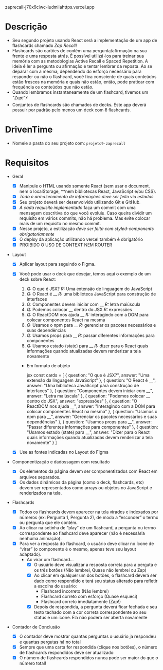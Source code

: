 zaprecall-j70x9clwc-ludmilahttps.vercel.app

# Descrição

- Seu segundo projeto usando React será a implementação de um app de flashcards chamado *Zap Recall*!
- Flashcards são cartões de contém uma pergunta/afirmação na sua frente e uma resposta atrás. É possível utilizá-los para treinar sua memória com as metodologias Active Recall e Spaced Repetition. A ideia é ler a pergunta ou afirmação e tentar lembrar da reposta. Ao se deparar com a mesma, dependendo do esforço necessário para responder ou não o flashcard, você fica consciente de quais conteúdos estão frescos na memória e quais não estão, então, pode praticar com frequência os conteúdos que não estão.
- Quando lembramos instantaneamente de um flashcard, tivemos um *"Zap!"*⚡
- Conjuntos de flashcards são chamados de decks. Este app deverá possuir por padrão pelo menos um deck com 8 flashcards.

# DrivenTime

- Nomeie a pasta do seu projeto com: `projeto9-zaprecall`

# Requisitos

- Geral
    - [x]  Manipule o HTML usando somente React (sem usar o document, nem o localStorage, **nem bibliotecas React, JavaScript e/ou CSS).
    - [x]  *Todo o armazenamento de informações deve ser feito via estados*
    - [x]  Seu projeto deverá ser desenvolvido utilizando Git e GitHub.
    - [x]  *A cada requisito implementado* faça um commit com uma mensagem descritiva do que você evoluiu. Caso queira dividir um requisito em vários commits, não há problema. Mas evite colocar mais de um requisito no mesmo commit.
    - [x]  Nesse projeto, a estilização *deve ser feita com styled-components obrigatoriamente*
    - [x]  O deploy da aplicação utilizando vercel também é obrigatório
    - [x]  PROIBIDO O USO DE CONTEXT NEM ROUTER
    
- Layout
    
    - [x]  Aplicar layout para seguindo o Figma.
    - [x]  Você pode usar o deck que desejar, temos aqui o exemplo de um deck sobre React:
        1. *Q:* O que é JSX? *R:* Uma extensão de linguagem do JavaScript
        2. *Q:* O React é __ *R:* uma biblioteca JavaScript para construção de interfaces
        3. *Q:* Componentes devem iniciar com __ *R:* letra maiúscula
        4.  *Q:* Podemos colocar __ dentro do JSX *R:* expressões
        5. *Q:* O ReactDOM nos ajuda __ *R:* interagindo com a DOM para colocar componentes React na mesma
        6. *Q:* Usamos o npm para __ *R:* gerenciar os pacotes necessários e suas dependências
        7. *Q:* Usamos props para __ *R:* passar diferentes informações para componentes 
        8. *Q:* Usamos estado (state) para __ *R:* dizer para o React quais informações quando atualizadas devem renderizar a tela novamente
        - Em formato de objeto
            
            jsx
            const cards = [
            	{ question: "O que é JSX?", answer: "Uma extensão da linguagem JavaScript" },
            	{ question: "O React é __", answer: "Uma biblioteca JavaScript para construção de interfaces" },
            	{ question: "Componentes devem iniciar com __", answer: "Letra maiúscula" },
            	{ question: "Podemos colocar __ dentro do JSX", answer: "expressões" },
            	{ question: "O ReactDOM nos ajuda __", answer: "Interagindo com a DOM para colocar componentes React na mesma" },
            	{ question: "Usamos o npm para __", answer: "Gerenciar os pacotes necessários e suas dependências" },
            	{ question: "Usamos props para __", answer: "Passar diferentes informações para componentes" },
            	{ question: "Usamos estado (state) para __", answer: "Dizer para o React quais informações quando atualizadas devem renderizar a tela novamente" }
            ]
            
            
    - [x]  Use as fontes indicadas no Layout do Figma
- Componentização e dadossagem com resultado
    - [x]  Os elementos da página devem ser componentizados com React em arquivos separados.
    - [x]  Os dados dinâmicos da página (como o deck, flashcards, etc) devem ser representados como arrays ou objetos no JavaScript e renderizados na tela.
- Flashcards
    - [x]  Todos os flashcards devem aparecer na tela virados e indexados por números (ex: Pergunta 1, Pergunta 2), de modo a “esconder” o termo ou pergunta que ele contém.
    - [x]  Ao clicar na setinha de “play” de um flashcard, a pergunta ou termo correspondente ao flashcard deve aparecer (não é necessária nenhuma animação).
    - [x]  Para ver a resposta do flashcard, o usuário deve clicar no ícone de “virar” (o componente é o mesmo, apenas teve seu layout adaptado).
        - Ao virar um flashcard...
            - [x]  O usuário deve visualizar a resposta correta para a perguta e os três botões (Não lembrei, Quase não lembrei ou Zap)
            - [x]  Ao clicar em qualquer um dos botões, o flashcard deverá ser dado como respondido e terá seu status alterado para refletir a escolha do usuário:
                - Flashcard incorreto (Não lembrei)
                - Flashcard correto com esforço (Quase esqueci)
                - Flashcard correto imediatamente (Zap!)
            - [x]  Depois de respondida, a pergunta deverá ficar fechada e seu texto tachado com a cor correta correspondente ao seu status e um ícone. Ela não poderá ser aberta novamente
- Contador de Conclusão
    - [x]  O contador deve mostrar quantas perguntas o usuário ja respondeu e quantas pergutas há no total
    - [x]  Sempre que uma carta for respondida (clique nos botões), o número de flashcards respondidos deve ser atualizado
    - [x]  O número de flashcards respondidos nunca pode ser maior do que o número total!    